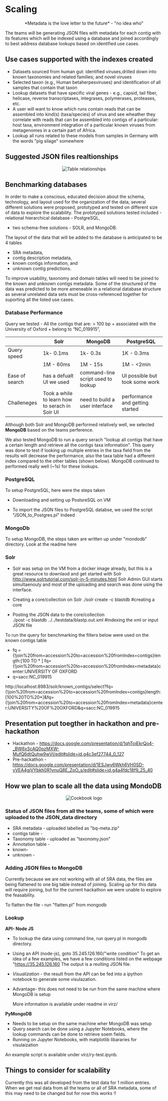 
# Scaling 
<p align="center"> 
  *Metadata is the love letter to the future* - "no idea who"
</p>

The teams will be generating JSON files with metadata for each contig with its features which will be indexed using a database and joined accordingly to best address database lookups based on identified use cases. 

## Use cases supported with the indexes created 
- Datasets sourced from human gut: identified viruses,drilled down into known taxonomies and related families; and novel viruses
- Selected taxon (e.g., Human betaherpesviruses) and identification of all samples that contain that taxon
- Lookup datasets that have specific viral genes - e.g., capsid, tail fiber, helicase, reverse transcriptases, integrases, polymerases, proteases, etc.
- A user will want to know which runs contain reads that can be assembled into kind(s) (taxa/species) of virus and see wheather they correlate with reads that can be assembled into contigs of a particular: host taxa, environment integration of a particular known viruses from metagenomes in a certain part of Africa.
- Lookup all runs related to these models from samples in Germany with the words "pig silage" somewhere 

## Suggested JSON files realtionships
<p align="center">
  <img src="https://github.com/NCBI-Hackathons/VirusDiscoveryProject/blob/master/ScalableIndex/hack.png?raw=true" alt="Table relationships"/>
</p>
  
## Benchmarking databases 

In order to make a conscious, educated decision about the schema, technology, and layout used for the organization of the data, several different solutions were proposed, prototyped and tested on different size of data to explore the scalability. The prototyped solutions tested included  - relational hierarchical database - PostgreSQL, 
- two schema-free solutions - SOLR, and MongoDB. 

The layout of the data that will be added to the database is anticipated to be  4 tables 
- SRA metadata, 
- contig description metadata, 
- known contigs information, and 
- unknown contig predictions. 

To improve usability, taxonomy and domain tables will need to be joined to the known and unknown contigs metadata. Some of the structured of the data was predicted to be more ameneable in a relational database structure as several unrelated data sets must be cross-referenced together for suporting all the listed use cases. 

###  Database Performance 
Query we tested - All the contigs that are: > 100 bp + associated with the University of Oxford + belong to “NC_019915”,

|               | Solr         | MongoDB     | PostgreSQL  |
| ------------- | ------------- |-------------|-------------|
| Query speed   | 1k- 0.1ms     |1k- 0.3s     | 1K - 0.3ms  |
|               | 1M - 60ms     |1M - 15s     | 1M - <2min  |
|Ease of search | has a defualt UI we used| command-line script used to lookup | UI possible but took some work |  
|Challeneges    | Took a while to learn how to serach in Solr UI | need to build a user interface  | performance and getting started| 

Although both Solr and MongoDB performed relatively well, we selected **MongoDB** based on the teams perference. 

We also tested MongoDB to run a query serach "lookup all contigs that have a certain length and retrieve all the contigs taxa information". This query was done to test if looking up multiple entries in the taxa field from the results will decrease the performance, also the taxa table had a different index compared to the other tables (shown below). MongoDB continued to performed really well (~1s) for these lookups. 

### PostgreSQL 
To setup PostgreSQL, here were the steps taken 
- Downloading and setting up PostsreSQL on VM 

- To import the JSON files to PostgreSQL databse, we used the script "JSON_to_Postgres.pl"
Indeed 

### MongoDb 
To setup MongoDB, the steps taken are written up under "mondodb" directory. Look at the readme here 

### Solr 
- Solr was setup on the VM from a docker image already, but this is a great resource to downlaod and get started with Solr http://www.solrtutorial.com/solr-in-5-minutes.html
Solr Admin GUI starts simultaenouly and most of the uploading and search was done using the interface. 

- Creating a core/collection on Solr 
./solr create -c blastdb #creating a core 
- Posting the JSON data to the core/collection  
./post -c blastdb ../../testdata/blastp.out.xml #indexing the xml or input JSON file 

To run the query for benchmarking the filters below were used on the known contigs table
- fq ={!join%20from=accession%20to=accession%20fromIndex=contigs}length:[100 TO * ]
  fq={!join%20from=accession%20to=accession%20fromIndex=metadata}center:UNIVERSITY OF OXFORD
- q=sacc:NC_019915

http://localhost:8983/solr/known_contigs/select?fq={!join%20from=accession%20to=accession%20fromIndex=contigs}length:[100%20TO%20*]&fq={!join%20from=accession%20to=accession%20fromIndex=metadata}center:UNIVERSITY%20OF%20OXFORD&q=sacc:NC_019915


## Presentation put toegther in hackathon and pre-hackathon ##
- Hackathon - https://docs.google.com/presentation/d/1qhToiEkrQo4-_BW6xScAQ0pzMXW-MufQ6dtQuhw9wVI/edit#slide=id.g4c3ef27744_0_127
- Pre-hackathon - https://docs.google.com/presentation/d/1ESJwy6Wkh6VH0SD-vVEA4gjVYbkh0R1ynuQ8E_ZoO_s/edit#slide=id.g4a4fdc18f9_25_40

## How we plan to scale all the data using MondoDB
<p align="center">
  <img src="logo2.png?raw=true" alt="Cookbook logo"/>
</p>

### Status of JSON files from all the teams, some of which were uploaded to the JSON_data directory
- SRA metadata - uploaded labelled as "bq-meta.zip"
- contigs table - 
- Taxonomy table - uploaded as "taxonomy.json"
- Annotation table - 
- known- 
- unknown -  

### Adding JSON files to MongoDB 
Currently because we are not working with all of SRA data, the files are being flattened to one big table instead of joining. Scaling up for this data will require joining, but for the current hackathon we were unable to explore the feasability. 

To flatten the file - run "flatten.pl" from mongodb 

### Lookup 
**API- Node JS**
- To lookup the data using command line, run query.pl in mongodb directory. 
- Using an API (node-js), goto 35.245.126.160/"write condition" 
  To get an idea of a few examples, we have a few conditions listed on the webpage "https://35.245.126.160
  The output is a reulting JSON file. 
- *Visualization* - the result from the API can be fed into a ipython notebook to generate some visulazation.
- Advantage- this does not need to be run from the same machine where MongoDB is setup

  More information is available under readme in virz/
  
**PyMongoDB**
- Needs to be setup on the same machine wher MongoDB was setup 
- Query search can be done using a Jupyter Notebooks, where the lookup commands can be done to retrieve soem fields. 
- Running on Jupyter Notebooks, with matplotlib libararies for visulaization 

An example script is available under virz/ry-test.ipynb.

## Things to consider for scalability ##
Currently this was all developed from the test data for 1 million entries. When we get real data from all the teams or all of SRA metadata, some of this may need to be changed but for now this works !! 
